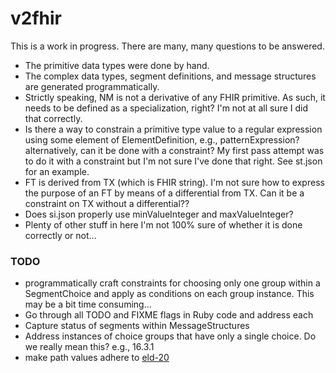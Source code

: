 # v2fhir

This is a work in progress.  There are many, many questions to be answered.
- The primitive data types were done by hand.
- The complex data types, segment definitions, and message structures are generated programmatically.
- Strictly speaking, NM is not a derivative of any FHIR primitive.  As such, it needs to be defined as a specialization, right?  I'm not at all sure I did that correctly.
- Is there a way to constrain a primitive type value to a regular expression using some element of ElementDefinition, e.g., patternExpression? alternatively, can it be done with a constraint? My first pass attempt was to do it with a constraint but I'm not sure I've done that right.  See st.json for an example.
- FT is derived from TX (which is FHIR string).  I'm not sure how to express the purpose of an FT by means of a differential from TX.  Can it be a constraint on TX without a differential??
- Does si.json properly use minValueInteger and maxValueInteger?
- Plenty of other stuff in here I'm not 100% sure of whether it is done correctly or not...


### TODO
- programmatically craft constraints for choosing only one group within a SegmentChoice and apply as conditions on each group instance.  This may be a bit time consuming...
- Go through all TODO and FIXME flags in Ruby code and address each
- Capture status of segments within MessageStructures
- Address instances of choice groups that have only a single choice.  Do we really mean this? e.g., 16.3.1
- make path values adhere to [eld-20](https://build.fhir.org/elementdefinition-definitions.html#ElementDefinition.path)
